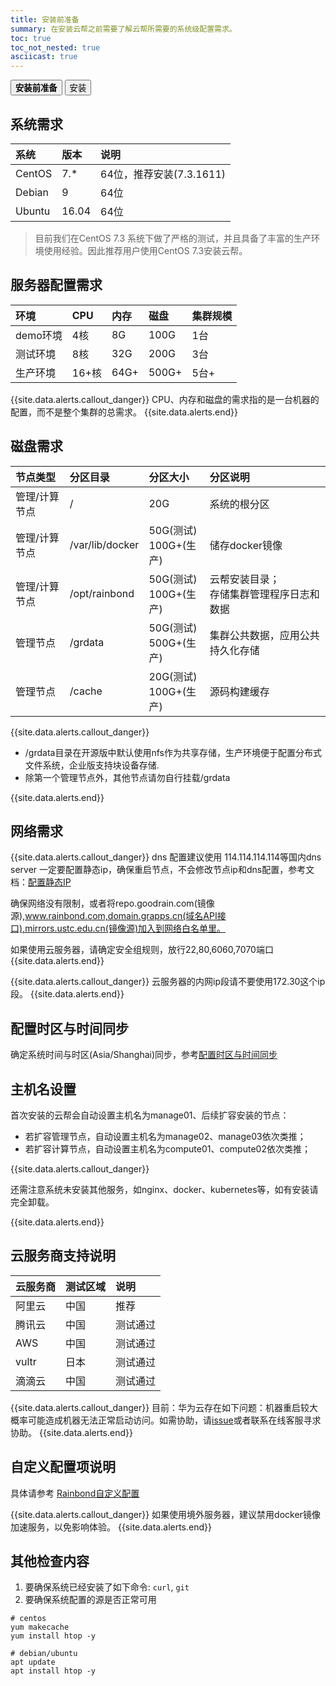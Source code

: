 ```yaml
---
title: 安装前准备
summary: 在安装云帮之前需要了解云帮所需要的系统级配置需求。
toc: true
toc_not_nested: true
asciicast: true
---
```

<div class="filters filters-big clearfix">
    <a href="before-installation.html"><button class="filter-button current"><strong>安装前准备</strong></button></a>
    <a href="online-installation.html"><button class="filter-button">安装</button></a>
</div>

<div id="toc"></div>

## 系统需求
| 系统   | 版本  | 说明           |
| :----- | :---- | :------------- |
| CentOS | 7.*   | 64位，推荐安装(7.3.1611) |
| Debian | 9  | 64位           |
| Ubuntu | 16.04 | 64位           |

> 目前我们在CentOS 7.3 系统下做了严格的测试，并且具备了丰富的生产环境使用经验。因此推荐用户使用CentOS 7.3安装云帮。

## 服务器配置需求

| 环境     | CPU  | 内存   | 磁盘    | 集群规模 |
| :----- | :--- | :--- | :---- | :--- |
| demo环境 | 4核   | 8G  | 100G  | 1台   |
| 测试环境   | 8核   | 32G  | 200G  | 3台   |
| 生产环境   | 16+核 | 64G+ | 500G+ | 5台+  |
{{site.data.alerts.callout_danger}}
CPU、内存和磁盘的需求指的是一台机器的配置，而不是整个集群的总需求。
{{site.data.alerts.end}}

## 磁盘需求

| 节点类型      | 分区目录        | 分区大小                          | 分区说明                                      |
| :------------ | :-------------- | :-------------------------------- | :-------------------------------------------- |
| 管理/计算节点 | /               | 20G                               | 系统的根分区                                  |
| 管理/计算节点 | /var/lib/docker | 50G(测试)</br>100G+(生产) | 储存docker镜像                                |
| 管理/计算节点 | /opt/rainbond   | 50G(测试)</br>100G+(生产) | 云帮安装目录；</br>存储集群管理程序日志和数据 |
| 管理节点      | /grdata         | 50G(测试)</br>500G+(生产) | 集群公共数据，应用公共持久化存储              |
| 管理节点      | /cache          | 20G(测试)</br>100G+(生产) | 源码构建缓存                                  |

{{site.data.alerts.callout_danger}}

- /grdata目录在开源版中默认使用nfs作为共享存储，生产环境便于配置分布式文件系统，企业版支持块设备存储.
- 除第一个管理节点外，其他节点请勿自行挂载/grdata 

{{site.data.alerts.end}}

## 网络需求

{{site.data.alerts.callout_danger}}
dns 配置建议使用 114.114.114.114等国内dns server
一定要配置静态ip，确保重启节点，不会修改节点ip和dns配置，参考文档：<a href="../other/static-ip.html" target="_blank">配置静态IP</a>

确保网络没有限制，或者将repo.goodrain.com(镜像源),www.rainbond.com,domain.grapps.cn(域名API接口),mirrors.ustc.edu.cn(镜像源)加入到网络白名单里。

如果使用云服务器，请确定安全组规则，放行22,80,6060,7070端口
{{site.data.alerts.end}}

{{site.data.alerts.callout_danger}}
云服务器的内网ip段请不要使用172.30这个ip段。
{{site.data.alerts.end}}

## 配置时区与时间同步

确定系统时间与时区(Asia/Shanghai)同步，参考[配置时区与时间同步](../other/timezone.html)

## 主机名设置

首次安装的云帮会自动设置主机名为manage01、后续扩容安装的节点：

- 若扩容管理节点，自动设置主机名为manage02、manage03依次类推；
- 若扩容计算节点，自动设置主机名为compute01、compute02依次类推；

{{site.data.alerts.callout_danger}}

还需注意系统未安装其他服务，如nginx、docker、kubernetes等，如有安装请完全卸载。

{{site.data.alerts.end}}

## 云服务商支持说明

| 云服务商   | 测试区域  | 说明           |
| :----- | :---- | :------------- |
| 阿里云 | 中国  | 推荐 |
| 腾讯云 | 中国  | 测试通过           |
| AWS | 中国 | 测试通过          |
| vultr | 日本 | 测试通过          |
| 滴滴云 | 中国  | 测试通过           |

{{site.data.alerts.callout_danger}}
目前：华为云存在如下问题：机器重启较大概率可能造成机器无法正常启动访问。如需协助，请[issue](https://github.com/goodrain/rainbond-install/issues/new)或者联系在线客服寻求协助。
{{site.data.alerts.end}}

## 自定义配置项说明

具体请参考 [Rainbond自定义配置](../operation-manual/setup/custom-config.html)  

{{site.data.alerts.callout_danger}}
如果使用境外服务器，建议禁用docker镜像加速服务，以免影响体验。
{{site.data.alerts.end}}

## 其他检查内容

1. 要确保系统已经安装了如下命令: `curl`, `git`
2. 要确保系统配置的源是否正常可用

```
# centos
yum makecache
yum install htop -y

# debian/ubuntu
apt update
apt install htop -y
```
